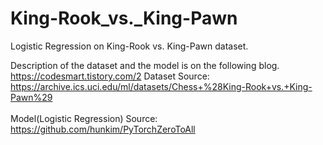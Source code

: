 # King-Rook_vs._King-Pawn
Logistic Regression on King-Rook vs. King-Pawn dataset.

Description of the dataset and the model is on the following blog. https://codesmart.tistory.com/2
Dataset Source: https://archive.ics.uci.edu/ml/datasets/Chess+%28King-Rook+vs.+King-Pawn%29<br></br>
Model(Logistic Regression) Source: https://github.com/hunkim/PyTorchZeroToAll
